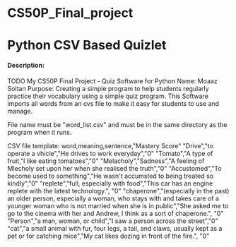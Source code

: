 # CS50P_Final_project
# Python CSV Based Quizlet
#### Description:
TODO
My CS50P Final Project - Quiz Software for Python
Name: Moaaz Soltan
Purpose: Creating a simple program to help students regularly practice their vocabulary using a simple quiz program. This Software imports all words from an cvs file to make it easy for students to use and manage.

File name must be "word_list.csv" and must be in the same directory as the program when it runs.

CSV file template:
word,meaning,sentence,"Mastery Score"
"Drive","to operate a vhicle","He drives to work everyday","0"
"Tomato","A type of fruit,"I like eating tomatoes","0"
"Melacholy","Sadness","A feeling of Mlecholy set upon her when she realised the truth","0"
"Accustomed","To become used to something","He wasn't accumsted to being treated so kindly","0"
"replete","full, especially with food","This car has an engine replete with the latest technology.", "0"
"chaperone","(especially in the past) an older person, especially a woman, who stays with and takes care of a younger woman who is not married when she is in public","She asked me to go to the cinema with her and Andrew, I think as a sort of chaperone.", "0"
"Person","a man, woman, or child","I saw a person across the street","0"
"cat","a small animal with fur, four legs, a tail, and claws, usually kept as a pet or for catching mice","My cat likes dozing in front of the fire.", "0"
